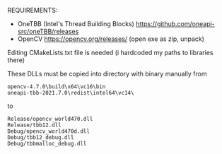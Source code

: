 REQUIREMENTS:

* OneTBB (Intel's Thread Building Blocks) https://github.com/oneapi-src/oneTBB/releases
* OpenCV https://opencv.org/releases/ (open exe as zip, unpack)

Editing CMakeLists.txt file is needed (i hardcoded my paths to libraries there)

These DLLs must be copied into directory with binary manually from
```
opencv-4.7.0\build\x64\vc16\bin 
oneapi-tbb-2021.7.0\redist\intel64\vc14\
```
to 
```
Release/opencv_world470.dll
Release/tbb12.dll
Debug/opencv_world470d.dll
Debug/tbb12_debug.dll
Debug/tbbmalloc_debug.dll
```